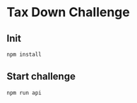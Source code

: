 # Tax Down Challenge

## Init

```bash
npm install
```

## Start challenge

```bash
npm run api
```
